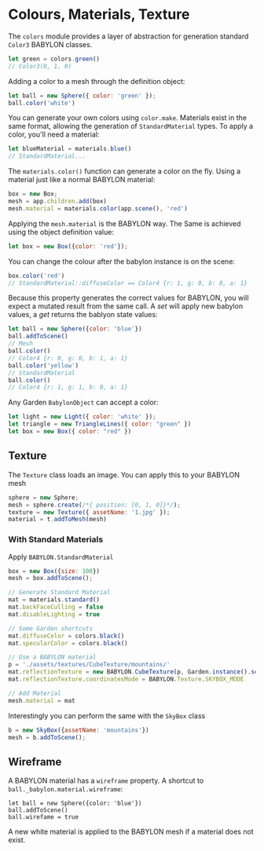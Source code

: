 # Colours, Materials, Texture

The `colors` module provides a layer of abstraction for generation standard `Color3` BABYLON classes.

```js
let green = colors.green()
// Color3(0, 1, 0)
```

Adding a color to a mesh through the definition object:

```js
let ball = new Sphere({ color: 'green' });
ball.color('white')
```


You can generate your own colors using `color.make`. Materials exist in the same format, allowing the generation of `StandardMaterial` types. To apply a color, you'll need a material:

```js
let blueMaterial = materials.blue()
// StandardMaterial...
```

The `materials.color()` function can generate a color on the fly. Using a material just like a normal BABYLON material:

```js
box = new Box;
mesh = app.children.add(box)
mesh.material = materials.color(app.scene(), 'red')
```
Applying the `mesh.material` is the BABYLON way. The Same is achieved using the object definition value:

```js
let box = new Box({color: 'red'});
```

You can change the colour after the babylon instance is on the scene:

```js
box.color('red')
// StandardMaterial::diffuseColor == Color4 {r: 1, g: 0, b: 0, a: 1}
```

Because this property generates the correct values for BABYLON, you will expect a mutated result from the same call. A _set_ will apply new babylon values, a _get_ returns the bablyon state values:

```js
let ball = new Sphere({color: 'blue'})
ball.addToScene()
// Mesh
ball.color()
// Color4 {r: 0, g: 0, b: 1, a: 1}
ball.color('yellow')
// StandardMaterial
ball.color()
// Color4 {r: 1, g: 1, b: 0, a: 1}
```

Any Garden `BabylonObject` can accept a color:

```js
let light = new Light({ color: 'white' });
let triangle = new TriangleLines({ color: "green" })
let box = new Box({ color: "red" })
```

## Texture

The `Texture` class loads an image. You can apply this to your BABYLON mesh

```js
sphere = new Sphere;
mesh = sphere.create(/*{ position: [0, 1, 0]}*/);
texture = new Texture({ assetName: '1.jpg' });
material = t.addToMesh(mesh)
```

### With Standard Materials

Apply `BABYLON.StandardMaterial`

```js
box = new Box({size: 100})
mesh = box.addToScene();

// Generate Standard Material
mat = materials.standard()
mat.backFaceCulling = false
mat.disableLighting = true

// Some Garden shortcuts
mat.diffuseColor = colors.black()
mat.specularColor = colors.black()

// Use a BABYLON material
p = './assets/textures/CubeTexture/mountains/'
mat.reflectionTexture = new BABYLON.CubeTexture(p, Garden.instance().scene())
mat.reflectionTexture.coordinatesMode = BABYLON.Texture.SKYBOX_MODE

// Add Material
mesh.material = mat
```

Interestingly you can perform the same with the `SkyBox` class

```js
b = new SkyBox({assetName: 'mountains'})
mesh = b.addToScene();
```

## Wireframe

A BABYLON material has a `wireframe` property. A shortcut to `ball._babylon.material.wireframe`:

```
let ball = new Sphere({color: 'blue'})
ball.addToScene()
ball.wirefame = true
```

A new white material is applied to the BABYLON mesh if a material does not exist.
